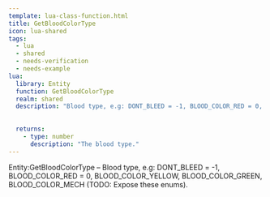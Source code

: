 ```yaml
---
template: lua-class-function.html
title: GetBloodColorType
icon: lua-shared
tags:
  - lua
  - shared
  - needs-verification
  - needs-example
lua:
  library: Entity
  function: GetBloodColorType
  realm: shared
  description: "Blood type, e.g: DONT_BLEED = -1, BLOOD_COLOR_RED = 0, BLOOD_COLOR_YELLOW, BLOOD_COLOR_GREEN, BLOOD_COLOR_MECH (TODO: Expose these enums)."
  
  
  returns:
    - type: number
      description: "The blood type."
---
```


<div class="lua__search__keywords">
Entity:GetBloodColorType &#x2013; Blood type, e.g: DONT_BLEED = -1, BLOOD_COLOR_RED = 0, BLOOD_COLOR_YELLOW, BLOOD_COLOR_GREEN, BLOOD_COLOR_MECH (TODO: Expose these enums).
</div>
